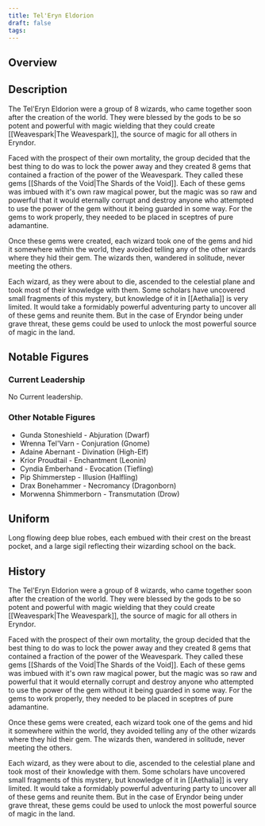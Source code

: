 ```yaml
---
title: Tel'Eryn Eldorion
draft: false
tags:
---
```

## Overview


## Description

The Tel'Eryn Eldorion were a group of 8 wizards, who came together soon after the creation of the world. They were blessed by the gods to be so potent and powerful with magic wielding that they could create [[Weavespark|The Weavespark]], the source of magic for all others in Eryndor.

Faced with the prospect of their own mortality, the group decided that the best thing to do was to lock the power away and they created 8 gems that contained a fraction of the power of the Weavespark. They called these gems [[Shards of the Void|The Shards of the Void]]. Each of these gems was imbued with it's own raw magical power, but the magic was so raw and powerful that it would eternally corrupt and destroy anyone who attempted to use the power of the gem without it being guarded in some way. For the gems to work properly, they needed to be placed in sceptres of pure adamantine.

Once these gems were created, each wizard took one of the gems and hid it somewhere within the world, they avoided telling any of the other wizards where they hid their gem. The wizards then, wandered in solitude, never meeting the others.

Each wizard, as they were about to die, ascended to the celestial plane and took most of their knowledge with them. Some scholars have uncovered small fragments of this mystery, but knowledge of it in [[Aethalia]] is very limited. It would take a formidably powerful adventuring party to uncover all of these gems and reunite them. But in the case of Eryndor being under grave threat, these gems could be used to unlock the most powerful source of magic in the land.
## Notable Figures
### Current Leadership
No Current leadership.
### Other Notable Figures 
- Gunda Stoneshield - Abjuration (Dwarf)
- Wrenna Tel'Varn - Conjuration (Gnome)
- Adaine Abernant - Divination (High-Elf)
- Krior Proudtail - Enchantment (Leonin)
- Cyndia Emberhand - Evocation (Tiefling)
- Pip Shimmerstep - Illusion (Halfling)
- Drax Bonehammer - Necromancy (Dragonborn)
- Morwenna Shimmerborn - Transmutation (Drow)
## Uniform

Long flowing deep blue robes, each embued with their crest on the breast pocket, and a large sigil reflecting their wizarding school on the back.

## History
The Tel'Eryn Eldorion were a group of 8 wizards, who came together soon after the creation of the world. They were blessed by the gods to be so potent and powerful with magic wielding that they could create [[Weavespark|The Weavespark]], the source of magic for all others in Eryndor.

Faced with the prospect of their own mortality, the group decided that the best thing to do was to lock the power away and they created 8 gems that contained a fraction of the power of the Weavespark. They called these gems [[Shards of the Void|The Shards of the Void]]. Each of these gems was imbued with it's own raw magical power, but the magic was so raw and powerful that it would eternally corrupt and destroy anyone who attempted to use the power of the gem without it being guarded in some way. For the gems to work properly, they needed to be placed in sceptres of pure adamantine.

Once these gems were created, each wizard took one of the gems and hid it somewhere within the world, they avoided telling any of the other wizards where they hid their gem. The wizards then, wandered in solitude, never meeting the others.

Each wizard, as they were about to die, ascended to the celestial plane and took most of their knowledge with them. Some scholars have uncovered small fragments of this mystery, but knowledge of it in [[Aethalia]] is very limited. It would take a formidably powerful adventuring party to uncover all of these gems and reunite them. But in the case of Eryndor being under grave threat, these gems could be used to unlock the most powerful source of magic in the land.